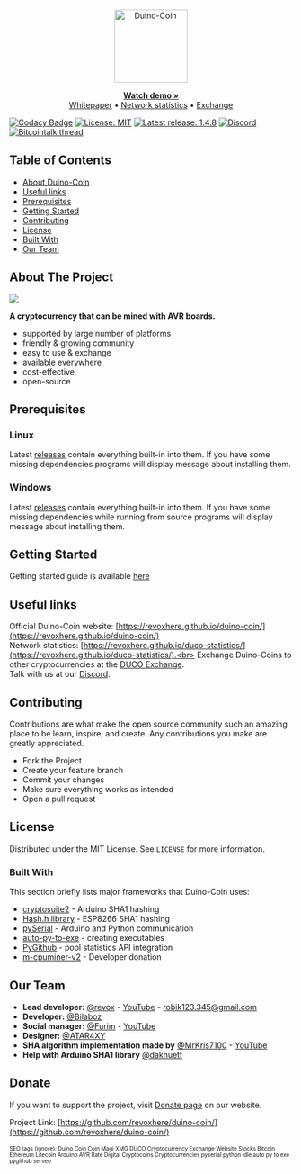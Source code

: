 <!--
*** Official Duino Coin README.md
*** copyright by revox, 2019-2020
*** Thanks to othneildrew for providing nice template! :)
-->

<!-- LOGO -->
<br />
<p align="center">
  
  <a href="https://revoxhere.github.io/duino-coin/">
    <img src="https://github.com/revoxhere/duino-coin/blob/master/Resources/duco.png?raw=true" alt="Duino-Coin" width="130">
  </a><br>

  <p align="center"> 
    <a href="https://www.youtube.com/watch?v=9yHtVmlm4oI"><strong>Watch demo »</strong></a>
    <br>
    <a href="https://revoxhere.github.io/duino-coin/whitepaper">Whitepaper</a>
    •
    <a href="https://revoxhere.github.io/duco-statistics/">Network statistics</a>
    •
    <a href="https://revoxhere.github.io/duco-exchange/">Exchange</a>
    <br>
  </p>
</p>

[![Codacy Badge](https://api.codacy.com/project/badge/Grade/a995acf7cd4c4211af6da874fe549ee5)](https://app.codacy.com/manual/revoxhere/duino-coin?utm_source=github.com&utm_medium=referral&utm_content=revoxhere/duino-coin&utm_campaign=Badge_Grade_Dashboard)
[![License: MIT](https://img.shields.io/badge/License-MIT-important.svg?style=flat)](https://opensource.org/licenses/MIT)
[![Latest release: 1.4.8](https://img.shields.io/badge/Latest_release-1.4.8-critical.svg?style=flat)](https://github.com/revoxhere/duino-coin/releases/tag/1.4.8)
[![Discord](https://img.shields.io/discord/677615191793467402.svg?color=Blue&label=Discord&logo=Discord?style=flat)](https://discord.gg/KyADZT3)
[![Bitcointalk thread](https://img.shields.io/badge/Bitcointalk_thread-Duino_Coin-gold.svg?style=flat)](https://bitcointalk.org/index.php?topic=5197656.msg52942015#msg52942015)

<!-- TABLE OF CONTENTS -->
## Table of Contents

*   [About Duino-Coin](#about-the-project)
*   [Useful links](#useful-links)
*   [Prerequisites](#prerequisites)
*   [Getting Started](#getting-started)
*   [Contributing](#contributing)
*   [License](#license)
*   [Built With](#built-with)
*   [Our Team](#our-team)

<!-- ABOUT THE PROJECT -->
## About The Project

<a href="https://revoxhere.github.io/duino-coin/">
    <img src="https://i.imgur.com/0UJK85H.png">
</a>
 
**A cryptocurrency that can be mined with AVR boards.** <br>

*   supported by large number of platforms
*   friendly & growing community
*   easy to use & exchange
*   available everywhere
*   cost-effective
*   open-source

<!-- PRERESQUISITES -->
## Prerequisites

### Linux
Latest [releases](https://github.com/revoxhere/duino-coin/releases) contain everything built-in into them.
If you have some missing dependencies programs will display message about installing them.

### Windows
Latest [releases](https://github.com/revoxhere/duino-coin/releases) contain everything built-in into them.
If you have some missing dependencies while running from source programs will display message about installing them.

<!-- GETTING STARTED -->
## Getting Started

Getting started guide is available [here](https://revoxhere.github.io/duino-coin/getting-started)

<!-- USEFUL LINKS -->
## Useful links

Official Duino-Coin website: [https://revoxhere.github.io/duino-coin/](https://revoxhere.github.io/duino-coin/)<br>
Network statistics: [https://revoxhere.github.io/duco-statistics/](https://revoxhere.github.io/duco-statistics/).<br>
Exchange Duino-Coins to other cryptocurrencies at the [DUCO Exchange](https://revoxhere.github.io/duco-exchange/). <br>
Talk with us at our [Discord](https://discord.gg/KyADZT3). <br>

<!-- CONTRIBUTING -->
## Contributing

Contributions are what make the open source community such an amazing place to be learn, inspire, and create. 
Any contributions you make are greatly appreciated.

*   Fork the Project
*   Create your feature branch
*   Commit your changes
*   Make sure everything works as intended
*   Open a pull request

<!-- LICENSE -->
## License

Distributed under the MIT License. See `LICENSE` for more information.

### Built With
This section briefly lists major frameworks that Duino-Coin uses:
*   [cryptosuite2](https://github.com/daknuett/cryptosuite2) - Arduino SHA1 hashing
*   [Hash.h library](https://github.com/esp8266/Arduino/blob/master/libraries/Hash/src/Hash.h) - ESP8266 SHA1 hashing
*   [pySerial](https://pythonhosted.org/pyserial/) - Arduino and Python communication
*   [auto-py-to-exe](https://pypi.org/project/auto-py-to-exe/) - creating executables
*   [PyGithub](https://github.com/PyGithub/PyGithub) - pool statistics API integration
*   [m-cpuminer-v2](https://github.com/m-pays/m-cpuminer-v2/) - Developer donation

<!-- AUTHORS -->
## Our Team

*   **Lead developer:** [@revox](https://github.com/revoxhere/) - [YouTube](https://youtube.com/c/reVox96) - robik123.345@gmail.com
*   **Developer:** [@Bilaboz](https://github.com/bilaboz/)
*   **Social manager:** [@Furim](https://github.com/Furim) - [YouTube](https://www.youtube.com/channel/UCKxFuOCalYxlQoS7R6zilRQ)
*   **Designer:** [@ATAR4XY](https://www.youtube.com/channel/UC-gf5ejhDuAc_LMxvugPXbg)
*   **SHA algorithm implementation made by** [@MrKris7100](https://github.com/MrKris7100) - [YouTube](https://www.youtube.com/user/MrKris7100) 
*   **Help with Arduino SHA1 library** [@daknuett](https://github.com/daknuett/)

<!-- DONATIONS -->
## Donate

If you want to support the project, visit [Donate page](https://revoxhere.github.io/duino-coin/donate) on our website.

Project Link: [https://github.com/revoxhere/duino-coin/](https://github.com/revoxhere/duino-coin/) <br> <br> <sup> <sub>SEO tags (ignore): Duino Coin Coin Magi XMG DUCO Cryptocurrency Exchange Website Stocks Bitcoin Ethereum Litecoin Arduino AVR Rate Digital Cryptocoins Cryptocurrencies pyserial python idle auto py to exe pygithub serveo</sup></sub>

